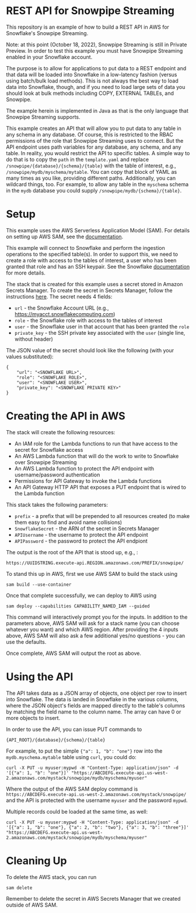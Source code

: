 # REST API for Snowpipe Streaming
This repository is an example of how to build a REST API in AWS for
Snowflake's Snowpipe Streaming.

Note: at this point (October 18, 2022), Snowpipe Streaming is still in 
Private Preview. In order to test this example you must have Snowpipe
Streaming enabled in your Snowflake account.

The purpose is to allow for applications to put data to a REST endpoint
and that data will be loaded into Snowflake in a low-latency fashion (versus
using batch/bulk load methods). This is not always the best way to load data
into Snowflake, though, and if you need to load large sets of data you should
look at bulk methods including COPY, EXTERNAL TABLEs, and Snowpipe.

The example herein is implemented in Java as that is the only language that
Snowpipe Streaming supports.

This example creates an API that will allow you to put data to any table
in any schema in any database. Of course, this is restricted to the RBAC
permissions of the role that Snowpipe Streaming uses to connect. But the
API endpoint uses path variables for any database, any schema, and any 
table. In reality, you would restrict the API to specific tables. A simple
way to do that is to copy the `path` in the `template.yaml` and replace
`/snowpipe/{database}/{schema}/{table}` with the table of interest, e.g.,
`/snowpipe/mydb/myschema/mytable`. You can copy that block of YAML as
many times as you like, providing different paths. Additionally, you 
can wildcard things, too. For example, to allow any table in the `myschema`
schema in the `mydb` database you could supply `/snowpipe/mydb/{schema}/{table}`.

# Setup
This example uses the AWS Serverless Application Model (SAM). For details
on setting up AWS SAM, see the [documentation](https://docs.aws.amazon.com/serverless-application-model/latest/developerguide/what-is-sam.html).

This example will connect to Snowflake and perform the ingestion operations
to the specified table(s). In order to support this, we need to create a
role with access to the tables of interest, a user who has been granted
that role and has an SSH keypair. See the Snowflake [documentation](https://docs.snowflake.com)
for more details.

The stack that is created for this example uses a secret stored in 
Amazon Secrets Manager. To create the secret in Secrets Manager, follow
the instructions [here](https://docs.aws.amazon.com/secretsmanager/latest/userguide/create_secret.html).
The secret needs 4 fields:
* `url` - the Snowflake Account URL (e.g., https://myacct.snowflakecomputing.com)
* `role` - the Snowflake role with access to the tables of interest
* `user` - the Snowflake user in that account that has been granted the `role`
* `private_key` - the SSH private key associated with the `user` (single line, without header)

The JSON value of the secret should look like the following (with your values substituted):
```
{
    "url": "<SNOWFLAKE URL>",
    "role": "<SNOWFLAKE ROLE>",
    "user": "<SNOWFLAKE USER>",
    "private_key": "<SNOWFLAKE PRIVATE KEY>"
}
```

# Creating the API in AWS
The stack will create the following resources:
* An IAM role for the Lambda functions to run that have access to the secret for Snowflake access
* An AWS Lambda function that will do the work to write to Snowflake over Snowpipe Streaming
* An AWS Lambda function to protect the API endpoint with username/password authentication
* Permissions for API Gateway to invoke the Lambda functions
* An API Gateway HTTP API that exposes a PUT endpoint that is wired to the Lambda function

This stack takes the following parameters:
* `prefix` - a prefix that will be prepended to all resources created (to make them easy to find and avoid name collisions)
* `SnowflakeSecret` - the ARN of the secret in Secrets Manager
* `APIUsername` - the username to protect the API endpoint
* `APIPassword` - the password to protect the API endpiont

The output is the root of the API that is stood up, e.g., :
```
https://UUIDSTRING.execute-api.REGION.amazonaws.com/PREFIX/snowpipe/
```

To stand this up in AWS, first we use AWS SAM to build the stack using

```
sam build --use-container
```

Once that complete successfully, we can deploy to AWS using

```
sam deploy --capabilities CAPABILITY_NAMED_IAM --guided
```

This command will interactively prompt you for the inputs. In addition to 
the parameters above, AWS SAM will ask for a stack name (you can choose whatever
you want) and which AWS region. After providing the 4 inputs above, AWS SAM
will also ask a few additional yes/no questions - you can use the defaults.

Once complete, AWS SAM will output the root as above.

# Using the API
The API takes data as a JSON array of objects, one object per row to insert
into Snowflake. The data is landed in Snowflake in the various columns, where
the JSON object's fields are mapped directly to the table's columns by matching
the field name to the column name. The array can have 0 or more objects to insert.

In order to use the API, you can issue PUT commands to 
```
{API_ROOT}/{database}/{schema}/{table}
```

For example, to put the simple `{"a": 1, "b": "one"}` row into the `mydb.myschema.mytable`
table using `curl`, you could do:
```
curl -X PUT -u myuser:mypwd -H "Content-Type: application/json" -d '[{"a": 1, "b": "one"}]' "https://ABCDEFG.execute-api.us-west-2.amazonaws.com/mystack/snowpipe/mydb/myschema/myuser"
```

Where the output of the AWS SAM deploy command is `https://ABCDEFG.execute-api.us-west-2.amazonaws.com/mystack/snowpipe/`
and the API is protected with the username `myuser` and the password `mypwd`.

Multiple records could be loaded at the same time, as well:
```
curl -X PUT -u myuser:mypwd -H "Content-Type: application/json" -d '[{"a": 1, "b": "one"}, {"a": 2, "b": "two"}, {"a": 3, "b": "three"}]' "https://ABCDEFG.execute-api.us-west-2.amazonaws.com/mystack/snowpipe/mydb/myschema/myuser"
```

# Cleaning Up
To delete the AWS stack, you can run
```
sam delete
```

Remember to delete the secret in AWS Secrets Manager that we created outside of AWS SAM.
